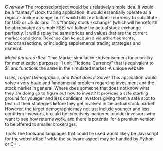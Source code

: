 *Overview*
The proposed project would be a relatively simple idea. It would be a “fantasy” stock trading application. It would essentially operate as a regular stock exchange, but it would utilize a fictional currency to substitute for USD or US dollars. This “fantasy stock exchange” (which will henceforth be abbreviated as simply FSE) will follow the actual stock exchange perfectly. It will display the same prices and values that are the current market conditions. Revenue can be acquired via advertisements, microtransactions, or including supplemental trading strategies and material.

*Major features*
-Real Time Market simulation
-Advertisement functionality for monetization purposes
-1 unit “Fictional Currency” that is equivalent to $1 and functions the same in the simulated market
-A unique website

*Uses, Target Demographic, and What does it Solve?*
This application would solve a very basic and fundamental problem regarding investment and the stock market in general. Where does someone that does not know what they are doing go to figure out how to invest? It provides a safe starting ground for younger and less confident investors giving them a safe spot to test out their strategies before they get involved in the actual stock market. However, the target demographic may not just include younger and less confident investors, it could be effectively marketed to older investors who want to see how returns work, and there is potential for a premium version to be offered to smaller brokerages.

*Tools*
The tools and languages that could be used would likely be Javascript for the website itself while the software aspect may be handled by Python or C++.


